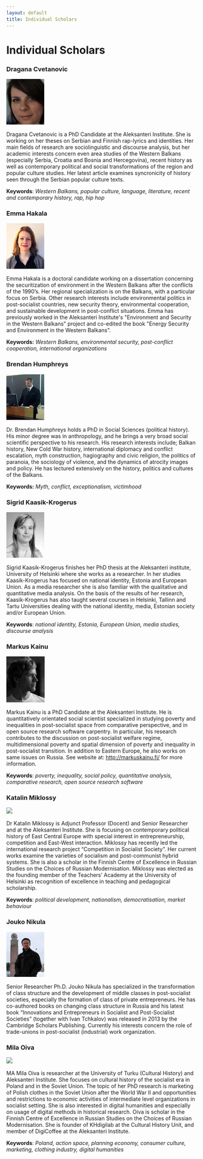 ```yaml
---
layout: default
title: Individual Scholars
---
```





Individual Scholars
===================================


### Dragana Cvetanovic

<img class="img-scholar" src="images/scholars/dragana100.JPG"/>

Dragana Cvetanovic is a PhD Candidate at the Aleksanteri Institute. She is working on her theses on Serbian and Finnish rap-lyrics and identities. Her main fields of research are sociolinguistic and discourse analysis, but her academic interests concern even area studies of the Western Balkans (especially Serbia, Croatia and Bosnia and Hercegovina), recent history as well as contemporary political and social transformations of the region and popular culture studies. Her latest article examines syncronicity of history seen through the Serbian popular culture texts. 

**Keywords**: *Western Balkans, popular culture, language, literature, recent and contemporary history, rap, hip hop*


### Emma Hakala

<img class="img-scholar" src="images/scholars/emma100.jpg"/>


Emma Hakala is a doctoral candidate working on a dissertation concerning the securitization of environment in the Western Balkans after the conflicts of the 1990’s. Her regional specialization is on the Balkans, with a particular focus on Serbia. Other research interests include environmental politics in post-socialist countries, new security theory, environmental cooperation, and sustainable development in post-conflict situations. Emma has previously worked in the Aleksanteri Institute's "Environment and Security in the Western Balkans" project and co-edited the book "Energy Security and Environment in the Western Balkans".

**Keywords:** *Western Balkans, environmental security, post-conflict cooperation, international organizations*


### Brendan Humphreys

<img class="img-scholar" src="images/scholars/brendan100.jpg"/>


Dr. Brendan Humphreys holds a PhD in Social Sciences (political history). His minor degree was in anthropology, and he brings a very broad social scientific perspective to his research. His research interests include; Balkan history, New Cold War history, international diplomacy and conflict escalation, myth construction, hagiography and civic religion, the politics of paranoia, the sociology of violence, and the dynamics of atrocity images and policy. He has lectured extensively on the history, politics and cultures of the Balkans. 

**Keywords:** *Myth, conflict, exceptionalism, victimhood* 



### Sigrid Kaasik-Krogerus

<img class="img-scholar" src="images/scholars/sigrid100.jpg"/>

Sigrid Kaasik-Krogerus finishes her PhD thesis at the Aleksanteri institute, University of Helsinki where she works as a researcher. In her studies Kaasik-Krogerus has focused on national identity, Estonia and European Union. As a media researcher she is also familiar with the qualitative and quantitative media analysis. On the basis of the results of her research, Kaasik-Krogerus has also taught several courses in Helsinki, Tallinn and Tartu Universities dealing with the national identity, media, Estonian society and/or European Union.

**Keywords**: *national identity, Estonia, European Union, media studies, discourse analysis*

### Markus Kainu

<img class="img-scholar" src="images/scholars/markus100.jpg"/>

Markus Kainu is a PhD Candidate at the Aleksanteri Institute. He is quantitatively orientated social scientist specialized in studying poverty and inequalities in post-socialist space from comparative perspective, and in open source research software carpentry. In particular, his research contributes to the discussion on post-socialist welfare regime, multidimensional poverty and spatial dimension of poverty and inequality in post-socialist transition. In addition to Eastern Europe, he also works on same issues on Russia. See website at: <http://markuskainu.fi/> for more information.

**Keywords**: *poverty, inequality, social policy, quantitative analysis, comparative research, open source research software*


### Katalin Miklossy


<img class="img-scholar" src="http://www.helsinki.fi/aleksanteri/images/faces/miklossy_katalin.jpg"/>


Dr Katalin Miklossy is Adjunct Professor (Docent) and Senior Researcher and at the Aleksanteri Institute. She is focusing on contemporary political history of East Central Europe with special interest in entrepreneurship, competition and East-West interaction. Miklossy has recently led the international research project “Competition in Socialist Society”. Her current works examine the varieties of socialism and post-communist hybrid systems. She is also a scholar in the Finnish Centre of Excellence in Russian Studies on the Choices of Russian Modernisation. Miklossy was elected as the founding member of the Teachers’ Academy at the University of Helsinki as recognition of excellence in teaching and pedagogical scholarship.

**Keywords**: *political development, nationalism, democratisation, market behaviour*


### Jouko Nikula

<img class="img-scholar" src="images/scholars/jouko100.jpg"/>


Senior Researcher Ph.D. Jouko Nikula has specialized in the transformation of class structure and the development of middle classes in post-socialist societies, especially the formation of class of private entrepreneurs. He has co-authored books on changing class structure in Russia and his latest book “Innovations and Entrepreneurs in Socialist and Post-Socialist Societies” (together with Ivan Tchkalov) was released in 2013 by the Cambridge Scholars Publishing. Currently his interests concern the role of trade-unions in post-socialist (industrial) work organization.

### Mila Oiva


<img class="img-scholar" src="http://www.helsinki.fi/aleksanteri/images/faces/mila_oiva.jpg"/>

MA Mila Oiva is researcher at the University of Turku (Cultural History) and Aleksanteri Institute. She focuses on cultural history of the socialist era in Poland and in the Soviet Union. The topic of her PhD research is marketing of Polish clothes in the Soviet Union after the World War II and opportunities and restrictions to economic activities of intermediate level organizations in socialist setting. She is also interested in digital humanities and especially on usage of digital methods in historical research. Oiva is scholar in the Finnish Centre of Excellence in Russian Studies on the Choices of Russian Modernisation. She is founder of KHdigilab at the Cultural History Unit, and member of DigiCoffee at the Aleksanteri Institute.  

**Keywords**: *Poland, action space, planning economy, consumer culture, marketing, clothing industry, digital humanities*